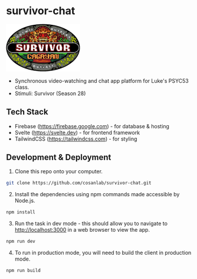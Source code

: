 # survivor-chat

<p float="left">
    <img src="survivor-logo.webp" width="200" />
</p>

- Synchronous video-watching and chat app platform for Luke's PSYC53 class.
- Stimuli: Survivor (Season 28)

## Tech Stack

- Firebase (<https://firebase.google.com>) - for database & hosting
- Svelte (<https://svelte.dev>) - for frontend framework
- TailwindCSS (<https://tailwindcss.com>) - for styling

## Development & Deployment

1. Clone this repo onto your computer.

```bash
git clone https://github.com/cosanlab/survivor-chat.git
```

2. Install the dependencies using npm commands made accessible by Node.js.

```bash
npm install
```

3. Run the task in dev mode - this should allow you to navigate to <http://localhost:3000> in a web browser to view the app.

```bash
npm run dev
```

4. To run in production mode, you will need to build the client in production mode.

```bash
npm run build
```